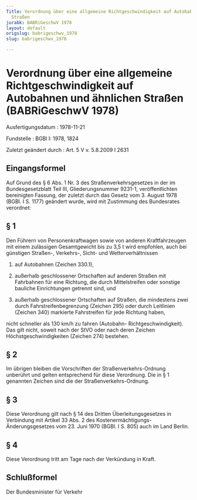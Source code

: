 ```yaml
---
Title: Verordnung über eine allgemeine Richtgeschwindigkeit auf Autobahnen und ähnlichen
  Straßen
jurabk: BABRiGeschwV 1978
layout: default
origslug: babrigeschwv_1978
slug: babrigeschwv_1978

---
```


# Verordnung über eine allgemeine Richtgeschwindigkeit auf Autobahnen und ähnlichen Straßen (BABRiGeschwV 1978)

Ausfertigungsdatum
:   1978-11-21

Fundstelle
:   BGBl I: 1978, 1824

Zuletzt geändert durch
:   Art. 5 V v. 5.8.2009 I 2631


## Eingangsformel

Auf Grund des § 6 Abs. 1 Nr. 3 des Straßenverkehrsgesetzes in der im
Bundesgesetzblatt Teil III, Gliederungsnummer 9231-1, veröffentlichten
bereinigten Fassung, der zuletzt durch das Gesetz vom 3. August 1978
(BGBl. I S. 1177) geändert wurde, wird mit Zustimmung des Bundesrates
verordnet:


## § 1

Den Führern von Personenkraftwagen sowie von anderen Kraftfahrzeugen
mit einem zulässigen Gesamtgewicht bis zu 3,5 t wird empfohlen, auch
bei günstigen Straßen-, Verkehrs-, Sicht- und Wetterverhältnissen

1.  auf Autobahnen (Zeichen 330.1),


2.  außerhalb geschlossener Ortschaften auf anderen Straßen mit Fahrbahnen
    für eine Richtung, die durch Mittelstreifen oder sonstige bauliche
    Einrichtungen getrennt sind, und


3.  außerhalb geschlossener Ortschaften auf Straßen, die mindestens zwei
    durch Fahrstreifenbegrenzung (Zeichen 295) oder durch Leitlinien
    (Zeichen 340) markierte Fahrstreifen für jede Richtung haben,



nicht schneller als 130 km/h zu fahren (Autobahn-
Richtgeschwindigkeit). Das gilt nicht, soweit nach der StVO oder nach
deren Zeichen Höchstgeschwindigkeiten (Zeichen 274) bestehen.


## § 2

Im übrigen bleiben die Vorschriften der Straßenverkehrs-Ordnung
unberührt und gelten entsprechend für diese Verordnung. Die in § 1
genannten Zeichen sind die der Straßenverkehrs-Ordnung.


## § 3

Diese Verordnung gilt nach § 14 des Dritten Überleitungsgesetzes in
Verbindung mit Artikel 33 Abs. 2 des Kostenermächtigungs-
Änderungsgesetzes vom 23. Juni 1970 (BGBl. I S. 805) auch im Land
Berlin.


## § 4

Diese Verordnung tritt am Tage nach der Verkündung in Kraft.


## Schlußformel

Der Bundesminister für Verkehr

